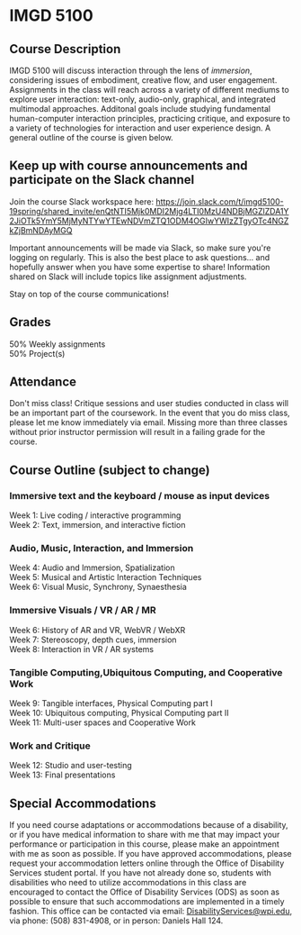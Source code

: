 # IMGD 5100

## Course Description
IMGD 5100 will discuss interaction through the lens of *immersion*, considering issues of embodiment, creative flow, and user engagement. Assignments in the class will reach across a variety of different mediums to explore user interaction: text-only, audio-only, graphical, and integrated multimodal approaches. Additonal goals include studying fundamental human-computer interaction principles, practicing critique, and exposure to a variety of technologies for interaction and user experience design. A general outline of the course is given below.

## Keep up with course announcements and participate on the Slack channel
Join the course Slack workspace here: 
https://join.slack.com/t/imgd5100-19spring/shared_invite/enQtNTI5Mjk0MDI2Mjg4LTI0MzU4NDBjMGZlZDA1Y2JiOTk5YmY5MjMyNTYwYTEwNDVmZTQ1ODM4OGIwYWIzZTgyOTc4NGZkZjBmNDAyMGQ

Important announcements will be made via Slack, so make sure you're logging on regularly. This is also the best place to ask questions... and hopefully answer when you have some expertise to share! Information shared on Slack will include topics like assignment adjustments.

Stay on top of the course communications!

## Grades
50% Weekly assignments  
50% Project(s)

## Attendance
Don't miss class! Critique sessions and user studies conducted in class will be an important part of the coursework. In the event that you do miss class, please let me know immediately via email. Missing more than three classes without prior instructor permission will result in a failing grade for the course.

## Course Outline (subject to change)

### Immersive text and the keyboard / mouse as input devices

Week 1: Live coding / interactive programming  
Week 2: Text, immersion, and interactive fiction  

### Audio, Music, Interaction, and Immersion

Week 4: Audio and Immersion, Spatialization  
Week 5: Musical and Artistic Interaction Techniques  
Week 6: Visual Music, Synchrony, Synaesthesia  
  
### Immersive Visuals / VR / AR / MR

Week 6: History of AR and VR, WebVR / WebXR  
Week 7: Stereoscopy, depth cues, immersion  
Week 8: Interaction in VR / AR systems  

### Tangible Computing,Ubiquitous Computing, and Cooperative Work

Week 9: Tangible interfaces, Physical Computing part I  
Week 10: Ubiquitous computing, Physical Computing part II  
Week 11: Multi-user spaces and Cooperative Work  

### Work and Critique

Week 12: Studio and user-testing  
Week 13: Final presentations  

## Special Accommodations
If you need course adaptations or accommodations because of a disability, or if you have medical information to share with me that may impact your performance or participation in this course, please make an appointment with me as soon as possible. If you have approved accommodations, please request your accommodation letters online through the Office of Disability Services student portal. If you have not already done so, students with disabilities who need to utilize accommodations in this class are encouraged to contact the Office of Disability Services (ODS) as soon as possible to ensure that such accommodations are implemented in a timely fashion. This office can be contacted via email: <DisabilityServices@wpi.edu>, via phone: (508) 831-4908, or in person: Daniels Hall 124.








    
    

